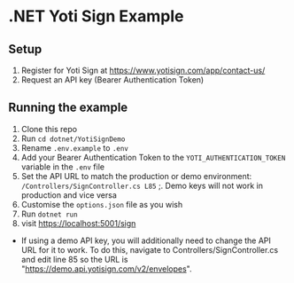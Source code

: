 # .NET Yoti Sign Example

## Setup

1) Register for Yoti Sign at <https://www.yotisign.com/app/contact-us/>
1) Request an API key (Bearer Authentication Token)

## Running the example

1) Clone this repo
1) Run `cd dotnet/YotiSignDemo`
1) Rename `.env.example` to `.env`
1) Add your Bearer Authentication Token to the `YOTI_AUTHENTICATION_TOKEN` variable in the `.env` file
1) Set the API URL to match the production or demo environment: `/Controllers/SignController.cs L85` ;. Demo keys will not work in production and vice versa
1) Customise the `options.json` file as you wish
1) Run `dotnet run`
1) visit <https://localhost:5001/sign>

- If using a demo API key, you will additionally need to change the API URL for it to work. To do this, navigate to Controllers/SignController.cs and edit line 85 so the URL is "https://demo.api.yotisign.com/v2/envelopes".
